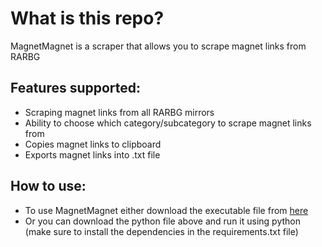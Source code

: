 # What is this repo?
MagnetMagnet is a scraper that allows you to scrape magnet links from RARBG

## Features supported:
- Scraping magnet links from all RARBG mirrors
- Ability to choose which category/subcategory to scrape magnet links from
- Copies magnet links to clipboard
- Exports magnet links into .txt file

## How to use:
- To use MagnetMagnet either download the executable file from [here](https://github.com/eliasbenb/MagnetMagnet/releases)
- Or you can download the python file above and run it using python (make sure to install the dependencies in the requirements.txt file)
